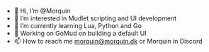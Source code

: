 - 👋 Hi, I’m @Morquin
- 👀 I’m interested in Mudlet scripting and UI development
- 🌱 I’m currently learning Lua, Python and Go
- 💞️ Working on GoMud on building a default UI
- 📫 How to reach me morquin@morquin.dk or Morquin in Discord

<!---
MorquinDevlar/MorquinDevlar is a ✨ special ✨ repository because its `README.md` (this file) appears on your GitHub profile.
You can click the Preview link to take a look at your changes.
--->
